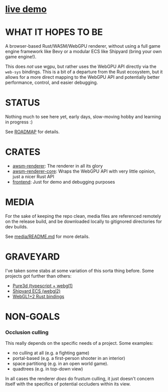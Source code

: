 # [live demo](https://dakom.github.io/awsm-renderer)

# WHAT IT HOPES TO BE 

A browser-based Rust/WASM/WebGPU renderer, without using a full game engine framework like Bevy or a modular ECS like Shipyard (bring your own game engine!).

This does *not* use wgpu, but rather uses the WebGPU API directly via the `web-sys` bindings. This is a bit of a departure from the Rust ecosystem, but it allows for a more direct mapping to the WebGPU API and potentially better performance, control, and easier debugging.

# STATUS

Nothing much to see here yet, early days, slow-moving hobby and learning in progress :)

See [ROADMAP](ROADMAP.md) for details.

# CRATES

* [awsm-renderer](crates/renderer): The renderer in all its glory 
* [awsm-renderer-core](crates/renderer-core): Wraps the WebGPU API with very little opinion, just a nicer Rust API
* [frontend](crates/frontend): Just for demo and debugging purposes 

# MEDIA

For the sake of keeping the repo clean, media files are referenced remotely on the release build, and be downloaded locally to gitignored directories for dev builds. 

See [media/README.md](media/README.md) for more details.

# GRAVEYARD

I've taken some stabs at some variation of this sorta thing before. Some projects got further than others:

* [Pure3d (typescript + webgl1)](https://github.com/dakom/pure3d-typescript)
* [Shipyard ECS (webgl2)](https://github.com/dakom/shipyard-webgl-renderer)
* [WebGL1+2 Rust bindings](https://github.com/dakom/awsm-web/tree/master/crate/src/webgl)

# NON-GOALS

### Occlusion culling

This really depends on the specific needs of a project. Some examples:

* no culling at all (e.g. a fighting game)
* portal-based (e.g. a first-person shooter in an interior) 
* space partitiong (e.g. in an open world game).
* quadtrees (e.g. in top-down view)

In all cases the renderer *does* do frustum culling, it just doesn't concern itself with the specifics of potential occluders within its view.
